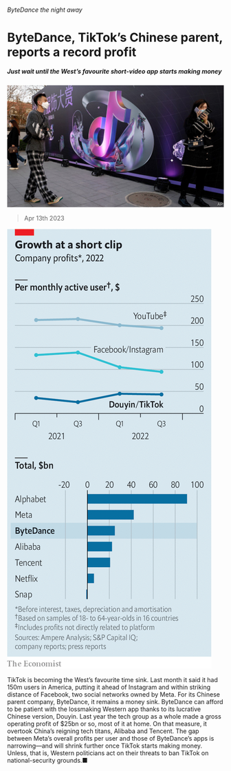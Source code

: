 ###### ByteDance the night away

# ByteDance, TikTok’s Chinese parent, reports a record profit 

##### Just wait until the West’s favourite short-video app starts making money 

![image](images/20230415_WBP501.jpg) 

> Apr 13th 2023 

![image](images/20230415_WBC715.png) 


TikTok is becoming the West’s favourite time sink. Last month it said it had 150m users in America, putting it ahead of Instagram and within striking distance of Facebook, two social networks owned by Meta. For its Chinese parent company, ByteDance, it remains a money sink. ByteDance can afford to be patient with the lossmaking Western app thanks to its lucrative Chinese version, Douyin. Last year the tech group as a whole made a gross operating profit of $25bn or so, most of it at home. On that measure, it overtook China’s reigning tech titans, Alibaba and Tencent. The gap between Meta’s overall profits per user and those of ByteDance’s apps is narrowing—and will shrink further once TikTok starts making money. Unless, that is, Western politicians act on their threats to ban TikTok on national-security grounds.■


